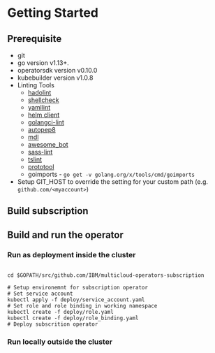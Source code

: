 # Getting Started

## Prerequisite

- git
- go version v1.13+.
- operatorsdk version v0.10.0
- kubebuilder version v1.0.8
- Linting Tools
    - [hadolint](https://github.com/hadolint/hadolint#install)
    - [shellcheck](https://github.com/koalaman/shellcheck#installing)
    - [yamllint](https://github.com/adrienverge/yamllint#installation)
    - [helm client](https://helm.sh/docs/using_helm/#install-helm)
    - [golangci-lint](https://github.com/golangci/golangci-lint#install)
    - [autopep8](https://github.com/hhatto/autopep8#installation)
    - [mdl](https://github.com/markdownlint/markdownlint#installation)
    - [awesome_bot](https://github.com/dkhamsing/awesome_bot#installation)
    - [sass-lint](https://github.com/sds/scss-lint#installation)
    - [tslint](https://github.com/palantir/tslint#installation--usage)
    - [prototool](https://github.com/uber/prototool/blob/dev/docs/install.md)
    - goimports - `go get -v golang.org/x/tools/cmd/goimports`
- Setup GIT_HOST to override the setting for your custom path (e.g. `github.com/<myaccount>`)

## Build subscription

## Build and run the operator

### Run as deployment inside the cluster

```shell

cd $GOPATH/src/github.com/IBM/multicloud-operators-subscription

# Setup environemnt for subscription operator
# Set service account
kubectl apply -f deploy/service_account.yaml
# Set role and role binding in working namespace
kubectl create -f deploy/role.yaml
kubectl create -f deploy/role_binding.yaml
# Deploy subscrition operator
```

### Run locally outside the cluster
